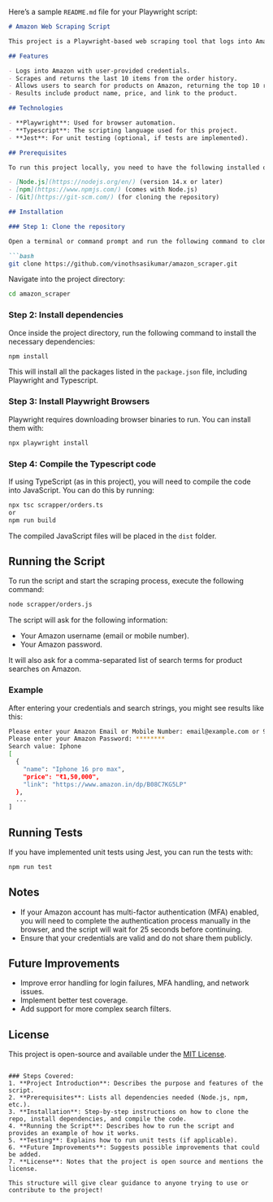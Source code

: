 Here’s a sample `README.md` file for your Playwright script:

```markdown
# Amazon Web Scraping Script

This project is a Playwright-based web scraping tool that logs into Amazon, retrieves order history, and performs product searches based on user inputs. It demonstrates web automation and scraping techniques using Playwright and Typescript.

## Features

- Logs into Amazon with user-provided credentials.
- Scrapes and returns the last 10 items from the order history.
- Allows users to search for products on Amazon, returning the top 10 results for each search term.
- Results include product name, price, and link to the product.

## Technologies

- **Playwright**: Used for browser automation.
- **Typescript**: The scripting language used for this project.
- **Jest**: For unit testing (optional, if tests are implemented).

## Prerequisites

To run this project locally, you need to have the following installed on your machine:

- [Node.js](https://nodejs.org/en/) (version 14.x or later)
- [npm](https://www.npmjs.com/) (comes with Node.js)
- [Git](https://git-scm.com/) (for cloning the repository)

## Installation

### Step 1: Clone the repository

Open a terminal or command prompt and run the following command to clone the repository to your local machine:

```bash
git clone https://github.com/vinothsasikumar/amazon_scraper.git
```

Navigate into the project directory:

```bash
cd amazon_scraper
```

### Step 2: Install dependencies

Once inside the project directory, run the following command to install the necessary dependencies:

```bash
npm install
```

This will install all the packages listed in the `package.json` file, including Playwright and Typescript.

### Step 3: Install Playwright Browsers

Playwright requires downloading browser binaries to run. You can install them with:

```bash
npx playwright install
```

### Step 4: Compile the Typescript code

If using TypeScript (as in this project), you will need to compile the code into JavaScript. You can do this by running:

```bash
npx tsc scrapper/orders.ts
or
npm run build
```

The compiled JavaScript files will be placed in the `dist` folder.

## Running the Script

To run the script and start the scraping process, execute the following command:

```bash
node scrapper/orders.js
```

The script will ask for the following information:
- Your Amazon username (email or mobile number).
- Your Amazon password.

It will also ask for a comma-separated list of search terms for product searches on Amazon.

### Example

After entering your credentials and search strings, you might see results like this:

```bash
Please enter your Amazon Email or Mobile Number: email@example.com or 9999999999
Please enter your Amazon Password: ********
Search value: Iphone
[
  {
    "name": "Iphone 16 pro max",
    "price": "₹1,50,000",
    "link": "https://www.amazon.in/dp/B08C7KG5LP"
  },
  ...
]
```

## Running Tests

If you have implemented unit tests using Jest, you can run the tests with:

```bash
npm run test
```

## Notes

- If your Amazon account has multi-factor authentication (MFA) enabled, you will need to complete the authentication process manually in the browser, and the script will wait for 25 seconds before continuing.
- Ensure that your credentials are valid and do not share them publicly.

## Future Improvements

- Improve error handling for login failures, MFA handling, and network issues.
- Implement better test coverage.
- Add support for more complex search filters.

## License

This project is open-source and available under the [MIT License](LICENSE).

```

### Steps Covered:
1. **Project Introduction**: Describes the purpose and features of the script.
2. **Prerequisites**: Lists all dependencies needed (Node.js, npm, etc.).
3. **Installation**: Step-by-step instructions on how to clone the repo, install dependencies, and compile the code.
4. **Running the Script**: Describes how to run the script and provides an example of how it works.
5. **Testing**: Explains how to run unit tests (if applicable).
6. **Future Improvements**: Suggests possible improvements that could be added.
7. **License**: Notes that the project is open source and mentions the license. 

This structure will give clear guidance to anyone trying to use or contribute to the project!
